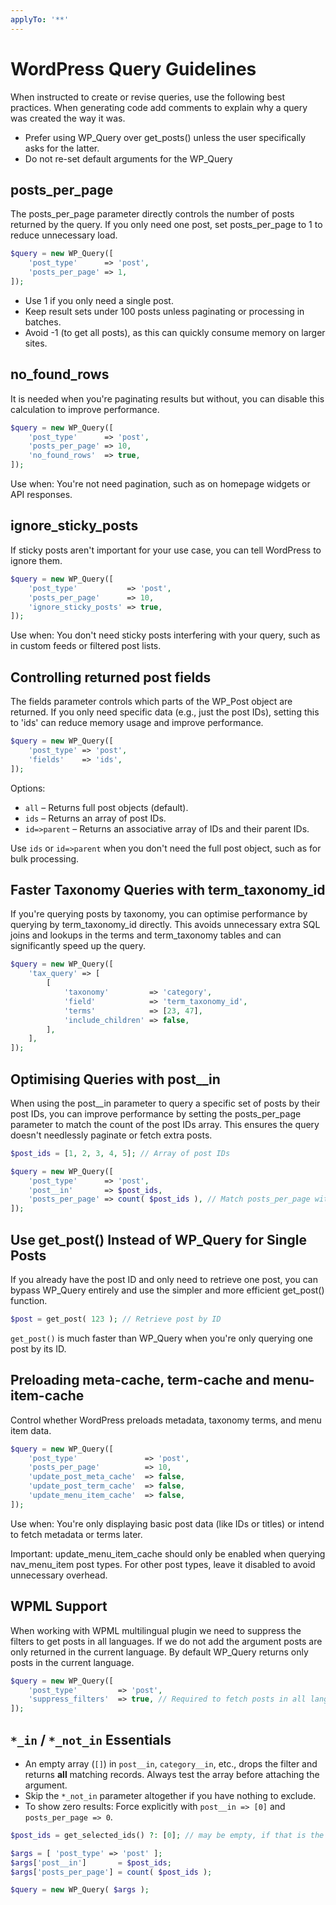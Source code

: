 ```yaml
---
applyTo: '**'
---
```


# WordPress Query Guidelines
When instructed to create or revise queries, use the following best practices. When generating code add comments to explain why a query was created the way it was.
- Prefer using WP_Query over get_posts() unless the user specifically asks for the latter.
- Do not re-set default arguments for the WP_Query

## posts_per_page
   The posts_per_page parameter directly controls the number of posts returned by the query. If you only need one post, set posts_per_page to 1 to reduce unnecessary load.
```php
$query = new WP_Query([
    'post_type'      => 'post',
    'posts_per_page' => 1,
]);
 ```
- Use 1 if you only need a single post.
- Keep result sets under 100 posts unless paginating or processing in batches.
- Avoid -1 (to get all posts), as this can quickly consume memory on larger sites.

## no_found_rows
It is needed when you're paginating results but without, you can disable this calculation to improve performance.
```php
$query = new WP_Query([
    'post_type'      => 'post',
    'posts_per_page' => 10,
    'no_found_rows'  => true,
]);
 ```
Use when: You're not need pagination, such as on homepage widgets or API responses.

## ignore_sticky_posts
If sticky posts aren't important for your use case, you can tell WordPress to ignore them.
```php
$query = new WP_Query([
    'post_type'           => 'post',
    'posts_per_page'      => 10,
    'ignore_sticky_posts' => true,
]);
 ```
Use when: You don't need sticky posts interfering with your query, such as in custom feeds or filtered post lists.

## Controlling returned post fields
The fields parameter controls which parts of the WP_Post object are returned. If you only need specific data (e.g., just the post IDs), setting this to 'ids' can reduce memory usage and improve performance.
```php
$query = new WP_Query([
    'post_type' => 'post',
    'fields'    => 'ids',
]);
 ```

Options:
- `all` – Returns full post objects (default).
- `ids` – Returns an array of post IDs.
- `id=>parent` – Returns an associative array of IDs and their parent IDs.

Use `ids` or `id=>parent` when you don't need the full post object, such as for bulk processing.

## Faster Taxonomy Queries with term_taxonomy_id
If you're querying posts by taxonomy, you can optimise performance by querying by term_taxonomy_id directly. This avoids unnecessary extra SQL joins and lookups in the terms and term_taxonomy tables and can significantly speed up the query.
```php
$query = new WP_Query([
    'tax_query' => [
        [
            'taxonomy'         => 'category',
            'field'            => 'term_taxonomy_id',
            'terms'            => [23, 47],
            'include_children' => false,
        ],
    ],
]);
 ```

## Optimising Queries with post__in
When using the post__in parameter to query a specific set of posts by their post IDs, you can improve performance by setting the posts_per_page parameter to match the count of the post IDs array. This ensures the query doesn't needlessly paginate or fetch extra posts.
```php
$post_ids = [1, 2, 3, 4, 5]; // Array of post IDs

$query = new WP_Query([
    'post_type'      => 'post',
    'post__in'       => $post_ids,
    'posts_per_page' => count( $post_ids ), // Match posts_per_page with array length
]);
 ```

## Use get_post() Instead of WP_Query for Single Posts
If you already have the post ID and only need to retrieve one post, you can bypass WP_Query entirely and use the simpler and more efficient get_post() function.
```php
$post = get_post( 123 ); // Retrieve post by ID
 ```
`get_post()` is much faster than WP_Query when you're only querying one post by its ID.

## Preloading meta-cache, term-cache and menu-item-cache
Control whether WordPress preloads metadata, taxonomy terms, and menu item data.
```php
$query = new WP_Query([
    'post_type'               => 'post',
    'posts_per_page'          => 10,
    'update_post_meta_cache'  => false,
    'update_post_term_cache'  => false,
    'update_menu_item_cache'  => false,
]);
 ```
Use when: You're only displaying basic post data (like IDs or titles) or intend to fetch metadata or terms later.

Important: update_menu_item_cache should only be enabled when querying nav_menu_item post types. For other post types, leave it disabled to avoid unnecessary overhead.

## WPML Support
When working with WPML multilingual plugin we need to suppress the filters to get posts in all languages. If we do not add the argument posts are only returned in the current language. By default WP_Query returns only posts in the current language.
```php
$query = new WP_Query([
    'post_type'         => 'post',
    'suppress_filters'  => true, // Required to fetch posts in all languages with WPML
]);
 ```

## `*_in` / `*_not_in` Essentials
- An empty array (`[]`) in `post__in`, `category__in`, etc., drops the filter and returns **all** matching records. Always test the array before attaching the argument.
- Skip the `*_not_in` parameter altogether if you have nothing to exclude.
- To show zero results: Force explicitly with `post__in => [0]` and `posts_per_page => 0`.


```php
$post_ids = get_selected_ids() ?: [0]; // may be empty, if that is the case explicitly set to [0] to return zero results

$args = [ 'post_type' => 'post' ];
$args['post__in']       = $post_ids;
$args['posts_per_page'] = count( $post_ids );

$query = new WP_Query( $args );
```